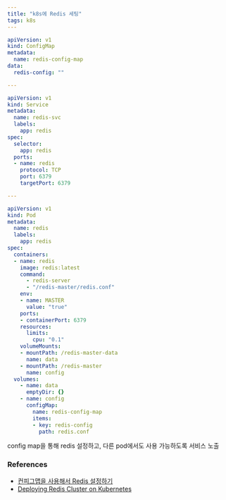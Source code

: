 ```yaml
---
title: "k8s에 Redis 세팅"
tags: k8s
---
```


<!--more-->

```yaml
apiVersion: v1
kind: ConfigMap
metadata:
  name: redis-config-map
data:
  redis-config: ""

---

apiVersion: v1
kind: Service
metadata:
  name: redis-svc
  labels:
    app: redis
spec:
  selector:
    app: redis
  ports:
  - name: redis
    protocol: TCP
    port: 6379
    targetPort: 6379

---

apiVersion: v1
kind: Pod
metadata:
  name: redis
  labels:
    app: redis
spec:
  containers:
  - name: redis
    image: redis:latest
    command:
      - redis-server
      - "/redis-master/redis.conf"
    env:
    - name: MASTER
      value: "true"
    ports:
    - containerPort: 6379
    resources:
      limits:
        cpu: "0.1"
    volumeMounts:
    - mountPath: /redis-master-data
      name: data
    - mountPath: /redis-master
      name: config
  volumes:
    - name: data
      emptyDir: {}
    - name: config
      configMap:
        name: redis-config-map
        items:
        - key: redis-config
          path: redis.conf

```

config map을 통해 redis 설정하고, 다른 pod에서도 사용 가능하도록 서비스 노출

### References

- [컨피그맵을 사용해서 Redis 설정하기](https://kubernetes.io/ko/docs/tutorials/configuration/configure-redis-using-configmap/)
- [Deploying Redis Cluster on Kubernetes](https://www.containiq.com/post/deploy-redis-cluster-on-kubernetes)
